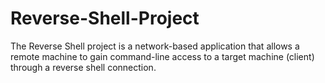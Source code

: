 # Reverse-Shell-Project
The Reverse Shell project is a network-based application that allows a remote machine to gain command-line access to a target machine (client) through a reverse shell connection.
